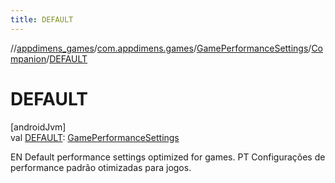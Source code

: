 ```yaml
---
title: DEFAULT
---
```

//[appdimens_games](../../../../index.html)/[com.appdimens.games](../../index.html)/[GamePerformanceSettings](../index.html)/[Companion](index.html)/[DEFAULT](-d-e-f-a-u-l-t.html)



# DEFAULT



[androidJvm]\
val [DEFAULT](-d-e-f-a-u-l-t.html): [GamePerformanceSettings](../index.html)



EN Default performance settings optimized for games. PT Configurações de performance padrão otimizadas para jogos.



